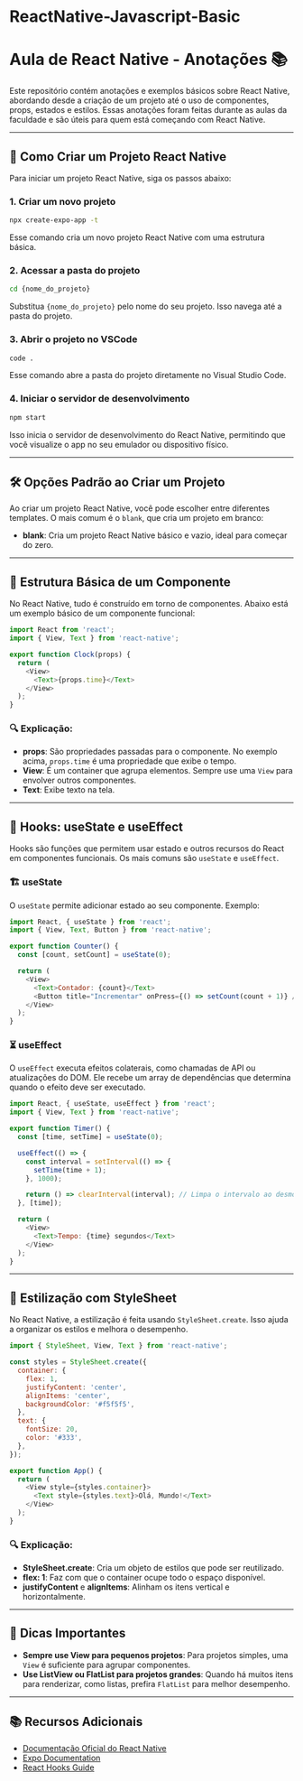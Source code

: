 # ReactNative-Javascript-Basic

# Aula de React Native - Anotações 📚

Este repositório contém anotações e exemplos básicos sobre React Native, abordando desde a criação de um projeto até o uso de componentes, props, estados e estilos. Essas anotações foram feitas durante as aulas da faculdade e são úteis para quem está começando com React Native.

---

## 🚀 Como Criar um Projeto React Native

Para iniciar um projeto React Native, siga os passos abaixo:

### 1. Criar um novo projeto

```bash
npx create-expo-app -t
```
Esse comando cria um novo projeto React Native com uma estrutura básica.

### 2. Acessar a pasta do projeto

```bash
cd {nome_do_projeto}
```
Substitua `{nome_do_projeto}` pelo nome do seu projeto. Isso navega até a pasta do projeto.

### 3. Abrir o projeto no VSCode

```bash
code .
```
Esse comando abre a pasta do projeto diretamente no Visual Studio Code.

### 4. Iniciar o servidor de desenvolvimento

```bash
npm start
```
Isso inicia o servidor de desenvolvimento do React Native, permitindo que você visualize o app no seu emulador ou dispositivo físico.

---

## 🛠️ Opções Padrão ao Criar um Projeto

Ao criar um projeto React Native, você pode escolher entre diferentes templates. O mais comum é o `blank`, que cria um projeto em branco:

- **blank**: Cria um projeto React Native básico e vazio, ideal para começar do zero.

---

## 🧩 Estrutura Básica de um Componente

No React Native, tudo é construído em torno de componentes. Abaixo está um exemplo básico de um componente funcional:

```javascript
import React from 'react';
import { View, Text } from 'react-native';

export function Clock(props) {
  return (
    <View>
      <Text>{props.time}</Text>
    </View>
  );
}
```

### 🔍 Explicação:
- **props**: São propriedades passadas para o componente. No exemplo acima, `props.time` é uma propriedade que exibe o tempo.
- **View**: É um container que agrupa elementos. Sempre use uma `View` para envolver outros componentes.
- **Text**: Exibe texto na tela.

---

## 🎣 Hooks: useState e useEffect

Hooks são funções que permitem usar estado e outros recursos do React em componentes funcionais. Os mais comuns são `useState` e `useEffect`.

### 🏗️ useState
O `useState` permite adicionar estado ao seu componente. Exemplo:

```javascript
import React, { useState } from 'react';
import { View, Text, Button } from 'react-native';

export function Counter() {
  const [count, setCount] = useState(0);

  return (
    <View>
      <Text>Contador: {count}</Text>
      <Button title="Incrementar" onPress={() => setCount(count + 1)} />
    </View>
  );
}
```

### ⏳ useEffect
O `useEffect` executa efeitos colaterais, como chamadas de API ou atualizações do DOM. Ele recebe um array de dependências que determina quando o efeito deve ser executado.

```javascript
import React, { useState, useEffect } from 'react';
import { View, Text } from 'react-native';

export function Timer() {
  const [time, setTime] = useState(0);

  useEffect(() => {
    const interval = setInterval(() => {
      setTime(time + 1);
    }, 1000);

    return () => clearInterval(interval); // Limpa o intervalo ao desmontar o componente
  }, [time]);

  return (
    <View>
      <Text>Tempo: {time} segundos</Text>
    </View>
  );
}
```

---

## 🎨 Estilização com StyleSheet

No React Native, a estilização é feita usando `StyleSheet.create`. Isso ajuda a organizar os estilos e melhora o desempenho.

```javascript
import { StyleSheet, View, Text } from 'react-native';

const styles = StyleSheet.create({
  container: {
    flex: 1,
    justifyContent: 'center',
    alignItems: 'center',
    backgroundColor: '#f5f5f5',
  },
  text: {
    fontSize: 20,
    color: '#333',
  },
});

export function App() {
  return (
    <View style={styles.container}>
      <Text style={styles.text}>Olá, Mundo!</Text>
    </View>
  );
}
```

### 🔍 Explicação:
- **StyleSheet.create**: Cria um objeto de estilos que pode ser reutilizado.
- **flex: 1**: Faz com que o container ocupe todo o espaço disponível.
- **justifyContent** e **alignItems**: Alinham os itens vertical e horizontalmente.

---

## 📌 Dicas Importantes

- **Sempre use View para pequenos projetos**: Para projetos simples, uma `View` é suficiente para agrupar componentes.
- **Use ListView ou FlatList para projetos grandes**: Quando há muitos itens para renderizar, como listas, prefira `FlatList` para melhor desempenho.

---

## 📚 Recursos Adicionais

- [Documentação Oficial do React Native](https://reactnative.dev/docs/getting-started)
- [Expo Documentation](https://docs.expo.dev/)
- [React Hooks Guide](https://reactjs.org/docs/hooks-intro.html)
